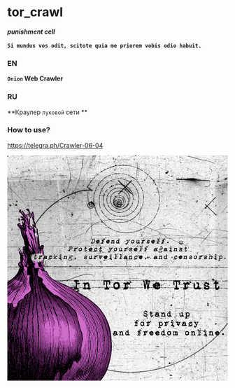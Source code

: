 # tor_crawl

***punishment cell***

**`Si mundus vos odit, scitote quia me priorem vobis odio habuit.`** 

### EN
**`Onion` Web Crawler**

### RU
**Краулер `луковой` сети **

### How to use?
https://telegra.ph/Crawler-06-04

![](https://github.com/Apanazar/stuprum/blob/master/crawler1.png)

